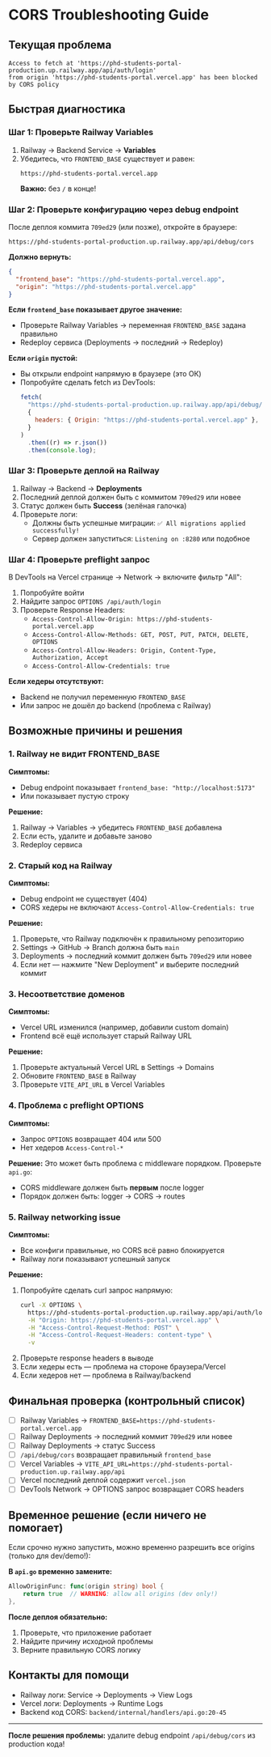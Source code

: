 # CORS Troubleshooting Guide

## Текущая проблема

```
Access to fetch at 'https://phd-students-portal-production.up.railway.app/api/auth/login'
from origin 'https://phd-students-portal.vercel.app' has been blocked by CORS policy
```

## Быстрая диагностика

### Шаг 1: Проверьте Railway Variables

1. Railway → Backend Service → **Variables**
2. Убедитесь, что `FRONTEND_BASE` существует и равен:
   ```
   https://phd-students-portal.vercel.app
   ```
   **Важно:** без `/` в конце!

### Шаг 2: Проверьте конфигурацию через debug endpoint

После деплоя коммита `709ed29` (или позже), откройте в браузере:

```
https://phd-students-portal-production.up.railway.app/api/debug/cors
```

**Должно вернуть:**

```json
{
  "frontend_base": "https://phd-students-portal.vercel.app",
  "origin": "https://phd-students-portal.vercel.app"
}
```

**Если `frontend_base` показывает другое значение:**

- Проверьте Railway Variables → переменная `FRONTEND_BASE` задана правильно
- Redeploy сервиса (Deployments → последний → Redeploy)

**Если `origin` пустой:**

- Вы открыли endpoint напрямую в браузере (это ОК)
- Попробуйте сделать fetch из DevTools:
  ```javascript
  fetch(
    "https://phd-students-portal-production.up.railway.app/api/debug/cors",
    {
      headers: { Origin: "https://phd-students-portal.vercel.app" },
    }
  )
    .then((r) => r.json())
    .then(console.log);
  ```

### Шаг 3: Проверьте деплой на Railway

1. Railway → Backend → **Deployments**
2. Последний деплой должен быть с коммитом `709ed29` или новее
3. Статус должен быть **Success** (зелёная галочка)
4. Проверьте логи:
   - Должны быть успешные миграции: `✅ All migrations applied successfully!`
   - Сервер должен запуститься: `Listening on :8280` или подобное

### Шаг 4: Проверьте preflight запрос

В DevTools на Vercel странице → Network → включите фильтр "All":

1. Попробуйте войти
2. Найдите запрос `OPTIONS /api/auth/login`
3. Проверьте Response Headers:
   - `Access-Control-Allow-Origin: https://phd-students-portal.vercel.app`
   - `Access-Control-Allow-Methods: GET, POST, PUT, PATCH, DELETE, OPTIONS`
   - `Access-Control-Allow-Headers: Origin, Content-Type, Authorization, Accept`
   - `Access-Control-Allow-Credentials: true`

**Если хедеры отсутствуют:**

- Backend не получил переменную `FRONTEND_BASE`
- Или запрос не дошёл до backend (проблема с Railway)

## Возможные причины и решения

### 1. Railway не видит FRONTEND_BASE

**Симптомы:**

- Debug endpoint показывает `frontend_base: "http://localhost:5173"`
- Или показывает пустую строку

**Решение:**

1. Railway → Variables → убедитесь `FRONTEND_BASE` добавлена
2. Если есть, удалите и добавьте заново
3. Redeploy сервиса

### 2. Старый код на Railway

**Симптомы:**

- Debug endpoint не существует (404)
- CORS хедеры не включают `Access-Control-Allow-Credentials: true`

**Решение:**

1. Проверьте, что Railway подключён к правильному репозиторию
2. Settings → GitHub → Branch должна быть `main`
3. Deployments → последний коммит должен быть `709ed29` или новее
4. Если нет — нажмите "New Deployment" и выберите последний коммит

### 3. Несоответствие доменов

**Симптомы:**

- Vercel URL изменился (например, добавили custom domain)
- Frontend всё ещё использует старый Railway URL

**Решение:**

1. Проверьте актуальный Vercel URL в Settings → Domains
2. Обновите `FRONTEND_BASE` в Railway
3. Проверьте `VITE_API_URL` в Vercel Variables

### 4. Проблема с preflight OPTIONS

**Симптомы:**

- Запрос `OPTIONS` возвращает 404 или 500
- Нет хедеров `Access-Control-*`

**Решение:**
Это может быть проблема с middleware порядком. Проверьте `api.go`:

- CORS middleware должен быть **первым** после logger
- Порядок должен быть: logger → CORS → routes

### 5. Railway networking issue

**Симптомы:**

- Все конфиги правильные, но CORS всё равно блокируется
- Railway логи показывают успешный запуск

**Решение:**

1. Попробуйте сделать curl запрос напрямую:
   ```bash
   curl -X OPTIONS \
     https://phd-students-portal-production.up.railway.app/api/auth/login \
     -H "Origin: https://phd-students-portal.vercel.app" \
     -H "Access-Control-Request-Method: POST" \
     -H "Access-Control-Request-Headers: content-type" \
     -v
   ```
2. Проверьте response headers в выводе
3. Если хедеры есть — проблема на стороне браузера/Vercel
4. Если хедеров нет — проблема в Railway/backend

## Финальная проверка (контрольный список)

- [ ] Railway Variables → `FRONTEND_BASE=https://phd-students-portal.vercel.app`
- [ ] Railway Deployments → последний коммит `709ed29` или новее
- [ ] Railway Deployments → статус Success
- [ ] `/api/debug/cors` возвращает правильный `frontend_base`
- [ ] Vercel Variables → `VITE_API_URL=https://phd-students-portal-production.up.railway.app/api`
- [ ] Vercel последний деплой содержит `vercel.json`
- [ ] DevTools Network → OPTIONS запрос возвращает CORS headers

## Временное решение (если ничего не помогает)

Если срочно нужно запустить, можно временно разрешить все origins (только для dev/demo!):

**В `api.go` временно замените:**

```go
AllowOriginFunc: func(origin string) bool {
    return true  // WARNING: allow all origins (dev only!)
},
```

**После деплоя обязательно:**

1. Проверьте, что приложение работает
2. Найдите причину исходной проблемы
3. Верните правильную CORS логику

## Контакты для помощи

- Railway логи: Service → Deployments → View Logs
- Vercel логи: Deployments → Runtime Logs
- Backend код CORS: `backend/internal/handlers/api.go:20-45`

---

**После решения проблемы:** удалите debug endpoint `/api/debug/cors` из production кода!
